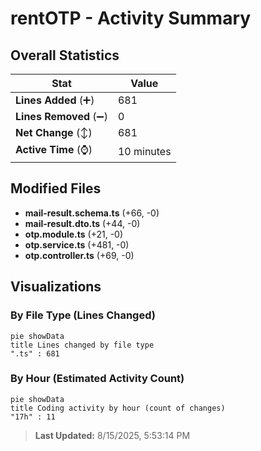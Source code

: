 # rentOTP - Activity Summary 

## Overall Statistics

| Stat                   | Value                                                             |
| ---------------------- | ----------------------------------------------------------------- |
| **Lines Added** (➕)   | 681                                          |
| **Lines Removed** (➖) | 0                                        |
| **Net Change** (↕)    | 681                |
| **Active Time** (⌚)   | 10 minutes |


## Modified Files
- **mail-result.schema.ts** (+66, -0)
- **mail-result.dto.ts** (+44, -0)
- **otp.module.ts** (+21, -0)
- **otp.service.ts** (+481, -0)
- **otp.controller.ts** (+69, -0)

## Visualizations

### By File Type (Lines Changed)

```mermaid
pie showData
title Lines changed by file type
".ts" : 681
```

### By Hour (Estimated Activity Count)

```mermaid
pie showData
title Coding activity by hour (count of changes)
"17h" : 11
```


> **Last Updated:** 8/15/2025, 5:53:14 PM